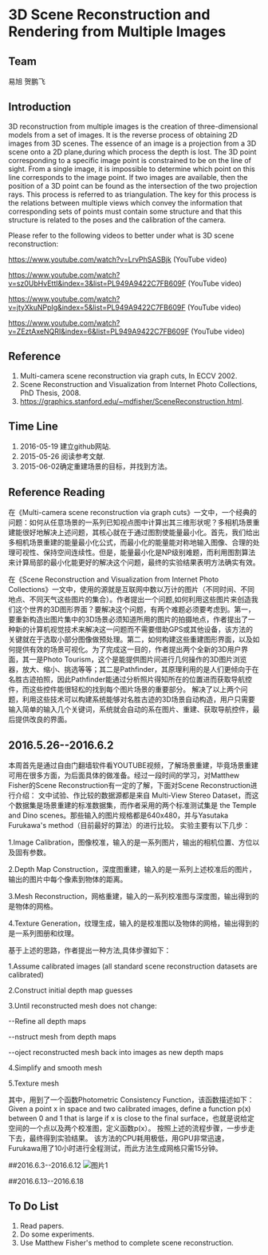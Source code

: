 # 3D Scene Reconstruction and Rendering from Multiple Images


## Team

 易旭  贺鹏飞

## Introduction

3D reconstruction from multiple images is the creation of three-dimensional models from a set of images. It is the reverse process of obtaining 2D images from 3D scenes.
The essence of an image is a projection from a 3D scene onto a 2D plane,during which process the depth is lost. The 3D point corresponding to a specific image point is constrained to be on the line of sight. From a single image, it is impossible to determine which point on this line corresponds to the image point. If two images are available, then the position of a 3D point
can be found as the intersection of the two projection rays. This process is referred to as triangulation. The key for this process is the relations between multiple views which convey the information that corresponding sets of points must contain some structure and that this structure is related to the poses and the calibration of the camera.

Please refer to the following videos to better under what is 3D scene reconstruction:

https://www.youtube.com/watch?v=LrvPhSASBjk (YouTube video)

https://www.youtube.com/watch?v=sz0UbHvEttI&index=3&list=PL949A9422C7FB609F (YouTube video)

https://www.youtube.com/watch?v=jtyXkuNPpIg&index=5&list=PL949A9422C7FB609F (YouTube video)

https://www.youtube.com/watch?v=ZEztAxeNQRI&index=6&list=PL949A9422C7FB609F (YouTube video)


## Reference
1. Multi-camera scene reconstruction via graph cuts, In ECCV 2002.
2. Scene Reconstruction and Visualization from Internet Photo Collections,
PhD Thesis, 2008.
3. https://graphics.stanford.edu/~mdfisher/SceneReconstruction.html.


## Time Line
1. 2016-05-19 建立github网站.
2. 2015-05-26 阅读参考文献.
3. 2015-06-02确定重建场景的目标，并找到方法。

## Reference Reading

在《Multi-camera scene reconstruction via graph cuts》一文中，一个经典的问题：如何从任意场景的一系列已知视点图中计算出其三维形状呢？多相机场景重建能很好地解决上述问题，其核心就在于通过图割使能量最小化。首先，我们给出多相机场景重建的能量最小化公式，而最小化的能量能对称地输入图像、合理的处理可视性、保持空间连续性。但是，能量最小化是NP级别难题，而利用图割算法来计算局部的最小化能更好的解决这个问题，最终的实验结果表明方法确实有效。

在《Scene Reconstruction and Visualization from Internet Photo Collections》一文中，使用的源就是互联网中数以万计的图片（不同时间、不同地点、不同天气这些图片的集合）。作者提出一个问题,如何利用这些图片来创造我们这个世界的3D图形界面？要解决这个问题，有两个难题必须要考虑到。第一，要重新构造出图片集中的3D场景必须知道所用的图片的拍摄地点，作者提出了一种新的计算机视觉技术来解决这一问题而不需要借助GPS或其他设备，该方法的关键就在于选取小部分图像做预处理。第二，如何构建这些重建图形界面，以及如何提供有效的场景可视化。为了完成这一目的，作者提出两个全新的3D用户界面，其一是Photo Tourism，这个是能提供图片间进行几何操作的3D图片浏览器，放大、缩小、挑选等等；其二是Pathfinder，其原理利用的是人们更倾向于在名胜古迹拍照，因此Pathfinder能通过分析照片得知所在的位置进而获取导航控件，而这些控件能很轻松的找到每个图片场景的重要部分。
解决了以上两个问题，利用这些技术可以构建系统能够对名胜古迹的3D场景自动构造，用户只需要输入简单的输入几个关键词，系统就会自动的系在图片、重建、获取导航控件，最后提供改良的界面。

## 2016.5.26--2016.6.2
本周首先是通过自由门翻墙软件看YOUTUBE视频，了解场景重建，毕竟场景重建可用在很多方面，为后面具体的做准备。经过一段时间的学习，对Matthew Fisher的Scene Reconstruction有一定的了解，下面对Scene Reconstruction进行介绍：
文中试验、作比较的数据源都是来自 Multi-View Stereo Dataset，而这个数据集是场景重建的标准数据集，而作者采用的两个标准测试集是 the Temple and Dino scenes。那些输入的图片规格都是640x480，并与Yasutaka Furukawa's method（目前最好的算法）的进行比较。
实验主要有以下几步：

1.Image Calibration，图像校准，输入的是一系列图片，输出的相机位置、方位以及固有参数。

2.Depth Map Construction，深度图重建，输入的是一系列上述校准后的图片，输出的图片中每个像素到物体的距离。

3.Mesh Reconstruction，网格重建，输入的一系列校准图与深度图，输出得到的是物体的网格。

4.Texture Generation，纹理生成，输入的是校准图以及物体的网格，输出得到的是一系列图册和纹理。

基于上述的思路，作者提出一种方法,具体步骤如下：

1.Assume calibrated images (all standard scene reconstruction datasets are calibrated)

2.Construct initial depth map guesses

3.Until reconstructed mesh does not change:

--Refine all depth maps

--nstruct mesh from depth maps

--oject reconstructed mesh back into images as new depth maps

4.Simplify and smooth mesh

5.Texture mesh

其中，用到了一个函数Photometric Consistency Function，该函数描述如下：
Given a point x in space and two calibrated images, define a function p(x) between 0 and 1 that is large if x is close to the final surface，也就是说给定空间的一个点以及两个校准图，定义函数p(x）。
按照上述的流程步骤，一步步走下去，最终得到实验结果。
该方法的CPU耗用极低，用GPU非常迅速，Furukawa用了10小时进行全程测试，而此方法生成网格只需15分钟。


##2016.6.3--2016.6.12
![图片1](http://github.com/yxhust/program/master/1.png)



##2016.6.13--2016.6.18








## To Do List
1. Read papers.
2. Do some experiments.
3. Use Matthew Fisher's method to complete scene reconstruction.
